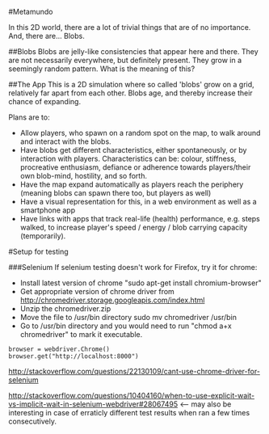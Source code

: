 #Metamundo

In this 2D world, there are a lot of trivial things that are of no importance. And, there are... Blobs.

##Blobs
Blobs are jelly-like consistencies that appear here and there. They are not necessarily everywhere, but definitely present. They grow in a seemingly random pattern. What is the meaning of this?

##The App
This is a 2D simulation where so called 'blobs' grow on a grid, relatively far apart from each other. Blobs age, and thereby increase their chance of expanding. 

Plans are to:
- Allow players, who spawn on a random spot on the map, to walk around and interact with the blobs.
- Have blobs get different characteristics, either spontaneously, or by interaction with players. Characteristics can be: colour, stiffness, procreative enthusiasm, defiance or adherence towards players/their own blob-mind, hostility, and so forth.
- Have the map expand automatically as players reach the periphery (meaning blobs can spawn there too, but players as well)
- Have a visual representation for this, in a web environment as well as a smartphone app
- Have links with apps that track real-life (health) performance, e.g. steps walked, to increase player's speed / energy / blob carrying capacity (temporarily).







#Setup for testing

###Selenium
If selenium testing doesn't work for Firefox, try it for chrome:
- Install latest version of chrome "sudo apt-get install chromium-browser"
- Get appropriate version of chrome driver from http://chromedriver.storage.googleapis.com/index.html
- Unzip the chromedriver.zip
- Move the file to /usr/bin directory sudo mv chromedriver /usr/bin
- Go to /usr/bin directory and you would need to run "chmod a+x chromedriver" to mark it executable. 

```
browser = webdriver.Chrome()
browser.get("http://localhost:8000")
```

http://stackoverflow.com/questions/22130109/cant-use-chrome-driver-for-selenium


http://stackoverflow.com/questions/10404160/when-to-use-explicit-wait-vs-implicit-wait-in-selenium-webdriver#28067495 <-- may also be interesting in case of erraticly different test results when ran a few times consecutively.
